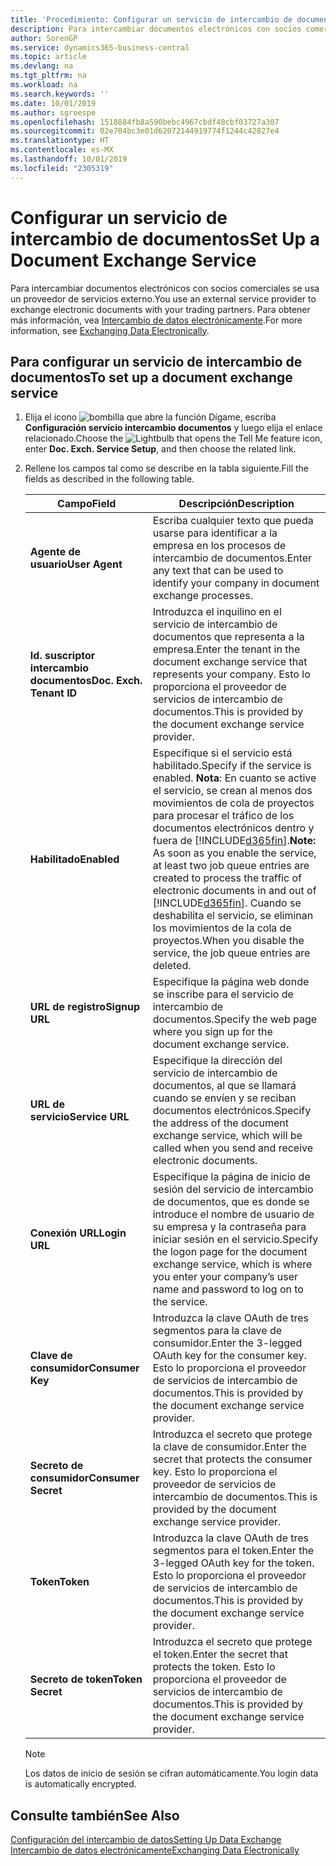 ```yaml
---
title: 'Procedimiento: Configurar un servicio de intercambio de documentos | Documentos de Microsoft'
description: Para intercambiar documentos electrónicos con socios comerciales se usa un proveedor de servicios externo.
author: SorenGP
ms.service: dynamics365-business-central
ms.topic: article
ms.devlang: na
ms.tgt_pltfrm: na
ms.workload: na
ms.search.keywords: ''
ms.date: 10/01/2019
ms.author: sgroespe
ms.openlocfilehash: 1510884fb8a590bebc4967cbdf48cbf03727a307
ms.sourcegitcommit: 02e704bc3e01d62072144919774f1244c42827e4
ms.translationtype: HT
ms.contentlocale: es-MX
ms.lasthandoff: 10/01/2019
ms.locfileid: "2305319"
---
```

# <a name="set-up-a-document-exchange-service"></a><span data-ttu-id="ad880-103">Configurar un servicio de intercambio de documentos</span><span class="sxs-lookup"><span data-stu-id="ad880-103">Set Up a Document Exchange Service</span></span>
<span data-ttu-id="ad880-104">Para intercambiar documentos electrónicos con socios comerciales se usa un proveedor de servicios externo.</span><span class="sxs-lookup"><span data-stu-id="ad880-104">You use an external service provider to exchange electronic documents with your trading partners.</span></span> <span data-ttu-id="ad880-105">Para obtener más información, vea [Intercambio de datos electrónicamente](across-data-exchange.md).</span><span class="sxs-lookup"><span data-stu-id="ad880-105">For more information, see [Exchanging Data Electronically](across-data-exchange.md).</span></span>  

## <a name="to-set-up-a-document-exchange-service"></a><span data-ttu-id="ad880-106">Para configurar un servicio de intercambio de documentos</span><span class="sxs-lookup"><span data-stu-id="ad880-106">To set up a document exchange service</span></span>  
1. <span data-ttu-id="ad880-107">Elija el icono ![bombilla que abre la función Dígame](media/ui-search/search_small.png "Dígame que desea hacer"), escriba **Configuración servicio intercambio documentos** y luego elija el enlace relacionado.</span><span class="sxs-lookup"><span data-stu-id="ad880-107">Choose the ![Lightbulb that opens the Tell Me feature](media/ui-search/search_small.png "Tell me what you want to do") icon, enter **Doc. Exch. Service Setup**, and then choose the related link.</span></span>  
2. <span data-ttu-id="ad880-108">Rellene los campos tal como se describe en la tabla siguiente.</span><span class="sxs-lookup"><span data-stu-id="ad880-108">Fill the fields as described in the following table.</span></span>  

    |<span data-ttu-id="ad880-109">Campo</span><span class="sxs-lookup"><span data-stu-id="ad880-109">Field</span></span>|<span data-ttu-id="ad880-110">Descripción</span><span class="sxs-lookup"><span data-stu-id="ad880-110">Description</span></span>|  
    |---------------------------------|---------------------------------------|  
    |<span data-ttu-id="ad880-111">**Agente de usuario**</span><span class="sxs-lookup"><span data-stu-id="ad880-111">**User Agent**</span></span>|<span data-ttu-id="ad880-112">Escriba cualquier texto que pueda usarse para identificar a la empresa en los procesos de intercambio de documentos.</span><span class="sxs-lookup"><span data-stu-id="ad880-112">Enter any text that can be used to identify your company in document exchange processes.</span></span>|  
    |<span data-ttu-id="ad880-113">**Id. suscriptor intercambio documentos**</span><span class="sxs-lookup"><span data-stu-id="ad880-113">**Doc. Exch. Tenant ID**</span></span>|<span data-ttu-id="ad880-114">Introduzca el inquilino en el servicio de intercambio de documentos que representa a la empresa.</span><span class="sxs-lookup"><span data-stu-id="ad880-114">Enter the tenant in the document exchange service that represents your company.</span></span> <span data-ttu-id="ad880-115">Esto lo proporciona el proveedor de servicios de intercambio de documentos.</span><span class="sxs-lookup"><span data-stu-id="ad880-115">This is provided by the document exchange service provider.</span></span>|  
    |<span data-ttu-id="ad880-116">**Habilitado**</span><span class="sxs-lookup"><span data-stu-id="ad880-116">**Enabled**</span></span>|<span data-ttu-id="ad880-117">Especifique si el servicio está habilitado.</span><span class="sxs-lookup"><span data-stu-id="ad880-117">Specify if the service is enabled.</span></span> <span data-ttu-id="ad880-118">**Nota**: En cuanto se active el servicio, se crean al menos dos movimientos de cola de proyectos para procesar el tráfico de los documentos electrónicos dentro y fuera de [!INCLUDE[d365fin](includes/d365fin_md.md)].</span><span class="sxs-lookup"><span data-stu-id="ad880-118">**Note:**  As soon as you enable the service, at least two job queue entries are created to process the traffic of electronic documents in and out of [!INCLUDE[d365fin](includes/d365fin_md.md)].</span></span> <span data-ttu-id="ad880-119">Cuando se deshabilita el servicio, se eliminan los movimientos de la cola de proyectos.</span><span class="sxs-lookup"><span data-stu-id="ad880-119">When you disable the service, the job queue entries are deleted.</span></span>|  
    |<span data-ttu-id="ad880-120">**URL de registro**</span><span class="sxs-lookup"><span data-stu-id="ad880-120">**Signup URL**</span></span>|<span data-ttu-id="ad880-121">Especifique la página web donde se inscribe para el servicio de intercambio de documentos.</span><span class="sxs-lookup"><span data-stu-id="ad880-121">Specify the web page where you sign up for the document exchange service.</span></span>|  
    |<span data-ttu-id="ad880-122">**URL de servicio**</span><span class="sxs-lookup"><span data-stu-id="ad880-122">**Service URL**</span></span>|<span data-ttu-id="ad880-123">Especifique la dirección del servicio de intercambio de documentos, al que se llamará cuando se envíen y se reciban documentos electrónicos.</span><span class="sxs-lookup"><span data-stu-id="ad880-123">Specify the address of the document exchange service, which will be called when you send and receive electronic documents.</span></span>|  
    |<span data-ttu-id="ad880-124">**Conexión URL**</span><span class="sxs-lookup"><span data-stu-id="ad880-124">**Login URL**</span></span>|<span data-ttu-id="ad880-125">Especifique la página de inicio de sesión del servicio de intercambio de documentos, que es donde se introduce el nombre de usuario de su empresa y la contraseña para iniciar sesión en el servicio.</span><span class="sxs-lookup"><span data-stu-id="ad880-125">Specify the logon page for the document exchange service, which is where you enter your company’s user name and password to log on to the service.</span></span>|  
    |<span data-ttu-id="ad880-126">**Clave de consumidor**</span><span class="sxs-lookup"><span data-stu-id="ad880-126">**Consumer Key**</span></span>|<span data-ttu-id="ad880-127">Introduzca la clave OAuth de tres segmentos para la clave de consumidor.</span><span class="sxs-lookup"><span data-stu-id="ad880-127">Enter the 3-legged OAuth key for the consumer key.</span></span> <span data-ttu-id="ad880-128">Esto lo proporciona el proveedor de servicios de intercambio de documentos.</span><span class="sxs-lookup"><span data-stu-id="ad880-128">This is provided by the document exchange service provider.</span></span>|  
    |<span data-ttu-id="ad880-129">**Secreto de consumidor**</span><span class="sxs-lookup"><span data-stu-id="ad880-129">**Consumer Secret**</span></span>|<span data-ttu-id="ad880-130">Introduzca el secreto que protege la clave de consumidor.</span><span class="sxs-lookup"><span data-stu-id="ad880-130">Enter the secret that protects the consumer key.</span></span> <span data-ttu-id="ad880-131">Esto lo proporciona el proveedor de servicios de intercambio de documentos.</span><span class="sxs-lookup"><span data-stu-id="ad880-131">This is provided by the document exchange service provider.</span></span>|  
    |<span data-ttu-id="ad880-132">**Token**</span><span class="sxs-lookup"><span data-stu-id="ad880-132">**Token**</span></span>|<span data-ttu-id="ad880-133">Introduzca la clave OAuth de tres segmentos para el token.</span><span class="sxs-lookup"><span data-stu-id="ad880-133">Enter the 3-legged OAuth key for the token.</span></span> <span data-ttu-id="ad880-134">Esto lo proporciona el proveedor de servicios de intercambio de documentos.</span><span class="sxs-lookup"><span data-stu-id="ad880-134">This is provided by the document exchange service provider.</span></span>|  
    |<span data-ttu-id="ad880-135">**Secreto de token**</span><span class="sxs-lookup"><span data-stu-id="ad880-135">**Token Secret**</span></span>|<span data-ttu-id="ad880-136">Introduzca el secreto que protege el token.</span><span class="sxs-lookup"><span data-stu-id="ad880-136">Enter the secret that protects the token.</span></span> <span data-ttu-id="ad880-137">Esto lo proporciona el proveedor de servicios de intercambio de documentos.</span><span class="sxs-lookup"><span data-stu-id="ad880-137">This is provided by the document exchange service provider.</span></span>|  

    > [!NOTE]  
    > <span data-ttu-id="ad880-138">Los datos de inicio de sesión se cifran automáticamente.</span><span class="sxs-lookup"><span data-stu-id="ad880-138">You login data is automatically encrypted.</span></span>

## <a name="see-also"></a><span data-ttu-id="ad880-139">Consulte también</span><span class="sxs-lookup"><span data-stu-id="ad880-139">See Also</span></span>  
[<span data-ttu-id="ad880-140">Configuración del intercambio de datos</span><span class="sxs-lookup"><span data-stu-id="ad880-140">Setting Up Data Exchange</span></span>](across-set-up-data-exchange.md)  
[<span data-ttu-id="ad880-141">Intercambio de datos electrónicamente</span><span class="sxs-lookup"><span data-stu-id="ad880-141">Exchanging Data Electronically</span></span>](across-data-exchange.md)

